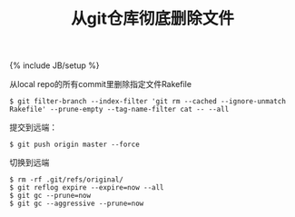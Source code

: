 ﻿---
layout: post
title: "从git仓库彻底删除文件"
tagline: "彻底删除误提交的文件"
description: ""
category: dev
tags: [git, dev]
---
{% include JB/setup %}

从local repo的所有commit里删除指定文件Rakefile

    $ git filter-branch --index-filter 'git rm --cached --ignore-unmatch Rakefile' --prune-empty --tag-name-filter cat -- --all

提交到远端：

    $ git push origin master --force
    
切换到远端

    $ rm -rf .git/refs/original/
    $ git reflog expire --expire=now --all
    $ git gc --prune=now
    $ git gc --aggressive --prune=now